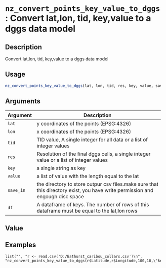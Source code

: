 # `nz_convert_points_key_value_to_dggs`: Convert lat,lon, tid, key,value to a dggs data model

## Description


 Convert lat,lon, tid, key,value to a dggs data model


## Usage

```r
nz_convert_points_key_value_to_dggs(lat, lon, tid, res, key, value, save_in)
```


## Arguments

Argument      |Description
------------- |----------------
```lat```     |     y coordinates of the points (EPSG:4326)
```lon```     |     x coordinates of the points (EPSG:4326)
```tid```     |     TID value, A single integer for all data or a list of integer values
```res```     |     Resolution of the final dggs cells, a single integer value or a list of integer values
```key```     |     a single string as key
```value```     |     a list of value with the length equal to the lat
```save_in```     |     the directory to store outpur csv files.make sure that this directory exist, you have write permission and engough disc space
```df```     |     A dataframe of keys. The number of rows of this dataframe must be equal to the lat,lon rows

## Value


 


## Examples

```   
list("", "r <- read.csv('D:/Bathurst_caribou_collars.csv')\n", "nz_convert_points_key_value_to_dggs(r$Latitude,r$Longitude,100,10,\"key\",value,\"C:/result\")\n")
 ```   